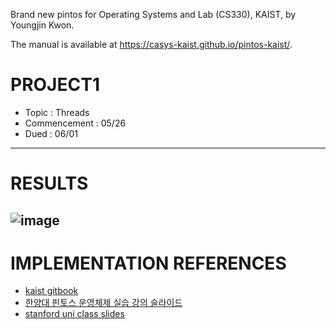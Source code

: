 Brand new pintos for Operating Systems and Lab (CS330), KAIST, by Youngjin Kwon.

The manual is available at https://casys-kaist.github.io/pintos-kaist/.

# PROJECT1

- Topic : Threads
- Commencement : 05/26
- Dued : 06/01

---

# RESULTS

## ![image](https://github.com/Pyotato/pintos-kaist/assets/102423086/3ae6c5c9-9dc1-4851-ab56-147a5a958127)

# IMPLEMENTATION REFERENCES

- [kaist gitbook](https://casys-kaist.github.io/pintos-kaist/)
- [한양대 핀토스 운영체제 실습 강의 슬라이드](http://broadpeak.kaist.ac.kr/wiki/dmcweb/download/%EC%9A%B4%EC%98%81%EC%B2%B4%EC%A0%9C_%EC%8B%A4%EC%8A%B5_%EA%B0%95%EC%9D%98%EC%9E%90%EB%A3%8C.pdf)
- [stanford uni class slides](https://web.stanford.edu/class/cs140/projects/pintos/pintos_3.html#SEC32)
